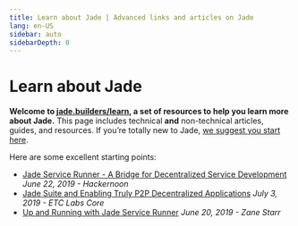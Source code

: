```yaml
---
title: Learn about Jade | Advanced links and articles on Jade
lang: en-US
sidebar: auto
sidebarDepth: 0
---
```


# Learn about Jade

**Welcome to [jade.builders/learn](/learn/), a set of resources to help you learn more about Jade.** This page includes technical **and** non-technical articles, guides, and resources. If you’re totally new to Jade, [we suggest you start here](/beginners/).

Here are some excellent starting points:
- [Jade Service Runner - A Bridge for Decentralized Service Development](https://hackernoon.com/jade-service-runner-bd5ca222b7fc) *June 22, 2019 - Hackernoon*
- [Jade Suite and Enabling Truly P2P Decentralized Applications](https://medium.com/etclabscore/ethereum-classic-jade-suite-are-enabling-truly-p2p-decentralized-applications-b4c9cbcdb91) *July 3, 2019 - ETC Labs Core*
- [Up and Running with Jade Service Runner](https://www.youtube.com/watch?v=Y-Wdg1hgMls) *June 20, 2019 - Zane Starr*
